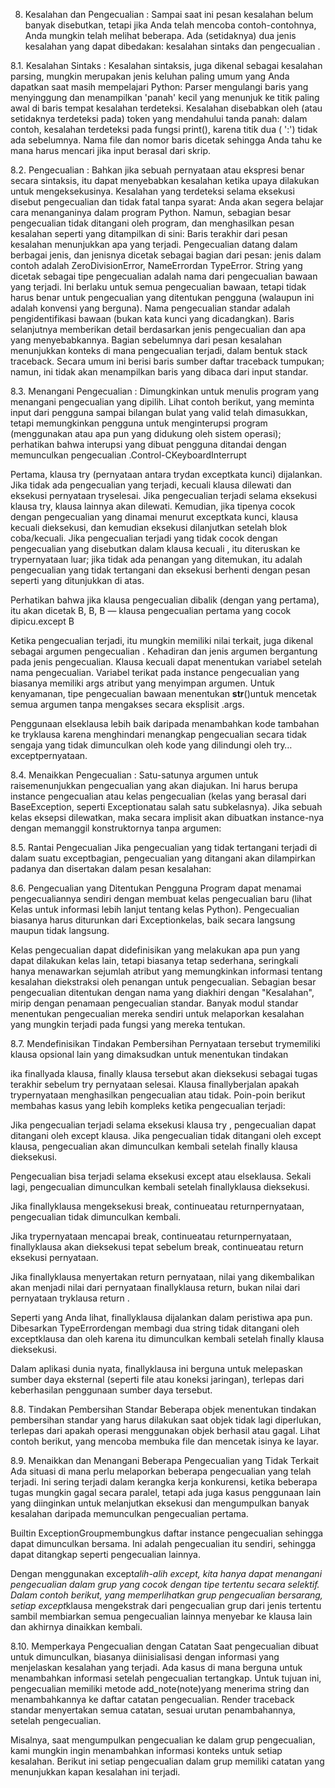 
8. Kesalahan dan Pengecualian : 
Sampai saat ini pesan kesalahan belum banyak disebutkan, tetapi jika Anda telah mencoba contoh-contohnya, Anda mungkin telah melihat beberapa. Ada (setidaknya) dua jenis kesalahan yang dapat dibedakan: kesalahan sintaks dan pengecualian .

8.1. Kesalahan Sintaks :
Kesalahan sintaksis, juga dikenal sebagai kesalahan parsing, mungkin merupakan jenis keluhan paling umum yang Anda dapatkan saat masih mempelajari Python:
Parser mengulangi baris yang menyinggung dan menampilkan 'panah' kecil yang menunjuk ke titik paling awal di baris tempat kesalahan terdeteksi. Kesalahan disebabkan oleh (atau setidaknya terdeteksi pada) token yang mendahului tanda panah: dalam contoh, kesalahan terdeteksi pada fungsi print(), karena titik dua ( ':') tidak ada sebelumnya. Nama file dan nomor baris dicetak sehingga Anda tahu ke mana harus mencari jika input berasal dari skrip.

8.2. Pengecualian : 
Bahkan jika sebuah pernyataan atau ekspresi benar secara sintaksis, itu dapat menyebabkan kesalahan ketika upaya dilakukan untuk mengeksekusinya. Kesalahan yang terdeteksi selama eksekusi disebut pengecualian dan tidak fatal tanpa syarat: Anda akan segera belajar cara menanganinya dalam program Python. Namun, sebagian besar pengecualian tidak ditangani oleh program, dan menghasilkan pesan kesalahan seperti yang ditampilkan di sini:
Baris terakhir dari pesan kesalahan menunjukkan apa yang terjadi. Pengecualian datang dalam berbagai jenis, dan jenisnya dicetak sebagai bagian dari pesan: jenis dalam contoh adalah ZeroDivisionError, NameErrordan TypeError. String yang dicetak sebagai tipe pengecualian adalah nama dari pengecualian bawaan yang terjadi. Ini berlaku untuk semua pengecualian bawaan, tetapi tidak harus benar untuk pengecualian yang ditentukan pengguna (walaupun ini adalah konvensi yang berguna). Nama pengecualian standar adalah pengidentifikasi bawaan (bukan kata kunci yang dicadangkan).
Baris selanjutnya memberikan detail berdasarkan jenis pengecualian dan apa yang menyebabkannya.
Bagian sebelumnya dari pesan kesalahan menunjukkan konteks di mana pengecualian terjadi, dalam bentuk stack traceback. Secara umum ini berisi baris sumber daftar traceback tumpukan; namun, ini tidak akan menampilkan baris yang dibaca dari input standar.

8.3. Menangani Pengecualian  :
Dimungkinkan untuk menulis program yang menangani pengecualian yang dipilih. Lihat contoh berikut, yang meminta input dari pengguna sampai bilangan bulat yang valid telah dimasukkan, tetapi memungkinkan pengguna untuk menginterupsi program (menggunakan atau apa pun yang didukung oleh sistem operasi); perhatikan bahwa interupsi yang dibuat pengguna ditandai dengan memunculkan pengecualian .Control-CKeyboardInterrupt

Pertama, klausa try (pernyataan antara trydan exceptkata kunci) dijalankan.
Jika tidak ada pengecualian yang terjadi, kecuali klausa dilewati dan eksekusi pernyataan tryselesai.
Jika pengecualian terjadi selama eksekusi klausa try, klausa lainnya akan dilewati. Kemudian, jika tipenya cocok dengan pengecualian yang dinamai menurut exceptkata kunci, klausa kecuali dieksekusi, dan kemudian eksekusi dilanjutkan setelah blok coba/kecuali.
Jika pengecualian terjadi yang tidak cocok dengan pengecualian yang disebutkan dalam klausa kecuali , itu diteruskan ke trypernyataan luar; jika tidak ada penangan yang ditemukan, itu adalah pengecualian yang tidak tertangani dan eksekusi berhenti dengan pesan seperti yang ditunjukkan di atas.

Perhatikan bahwa jika klausa pengecualian dibalik (dengan yang pertama), itu akan dicetak B, B, B — klausa pengecualian pertama yang cocok dipicu.except B

Ketika pengecualian terjadi, itu mungkin memiliki nilai terkait, juga dikenal sebagai argumen pengecualian . Kehadiran dan jenis argumen bergantung pada jenis pengecualian.
Klausa kecuali dapat menentukan variabel setelah nama pengecualian. Variabel terikat pada instance pengecualian yang biasanya memiliki args atribut yang menyimpan argumen. Untuk kenyamanan, tipe pengecualian bawaan menentukan __str__()untuk mencetak semua argumen tanpa mengakses secara eksplisit .args.

Penggunaan elseklausa lebih baik daripada menambahkan kode tambahan ke tryklausa karena menghindari menangkap pengecualian secara tidak sengaja yang tidak dimunculkan oleh kode yang dilindungi oleh try… exceptpernyataan.

8.4. Menaikkan Pengecualian  :
Satu-satunya argumen untuk raisemenunjukkan pengecualian yang akan diajukan. Ini harus berupa instance pengecualian atau kelas pengecualian (kelas yang berasal dari BaseException, seperti Exceptionatau salah satu subkelasnya). Jika sebuah kelas eksepsi dilewatkan, maka secara implisit akan dibuatkan instance-nya dengan memanggil konstruktornya tanpa argumen:

8.5. Rantai Pengecualian 
Jika pengecualian yang tidak tertangani terjadi di dalam suatu exceptbagian, pengecualian yang ditangani akan dilampirkan padanya dan disertakan dalam pesan kesalahan:

8.6. Pengecualian yang Ditentukan Pengguna 
Program dapat menamai pengecualiannya sendiri dengan membuat kelas pengecualian baru (lihat Kelas untuk informasi lebih lanjut tentang kelas Python). Pengecualian biasanya harus diturunkan dari Exceptionkelas, baik secara langsung maupun tidak langsung.

Kelas pengecualian dapat didefinisikan yang melakukan apa pun yang dapat dilakukan kelas lain, tetapi biasanya tetap sederhana, seringkali hanya menawarkan sejumlah atribut yang memungkinkan informasi tentang kesalahan diekstraksi oleh penangan untuk pengecualian.
Sebagian besar pengecualian ditentukan dengan nama yang diakhiri dengan "Kesalahan", mirip dengan penamaan pengecualian standar.
Banyak modul standar menentukan pengecualian mereka sendiri untuk melaporkan kesalahan yang mungkin terjadi pada fungsi yang mereka tentukan.

8.7. Mendefinisikan Tindakan Pembersihan 
Pernyataan tersebut trymemiliki klausa opsional lain yang dimaksudkan untuk menentukan tindakan

ika finallyada klausa, finally klausa tersebut akan dieksekusi sebagai tugas terakhir sebelum try pernyataan selesai. Klausa finallyberjalan apakah trypernyataan menghasilkan pengecualian atau tidak. Poin-poin berikut membahas kasus yang lebih kompleks ketika pengecualian terjadi:

Jika pengecualian terjadi selama eksekusi klausa try , pengecualian dapat ditangani oleh except klausa. Jika pengecualian tidak ditangani oleh except klausa, pengecualian akan dimunculkan kembali setelah finally klausa dieksekusi.

Pengecualian bisa terjadi selama eksekusi except atau elseklausa. Sekali lagi, pengecualian dimunculkan kembali setelah finallyklausa dieksekusi.

Jika finallyklausa mengeksekusi break, continueatau returnpernyataan, pengecualian tidak dimunculkan kembali.

Jika trypernyataan mencapai break, continueatau returnpernyataan, finallyklausa akan dieksekusi tepat sebelum break, continueatau return eksekusi pernyataan.

Jika finallyklausa menyertakan return pernyataan, nilai yang dikembalikan akan menjadi nilai dari pernyataan finallyklausa return, bukan nilai dari pernyataan tryklausa return .

Seperti yang Anda lihat, finallyklausa dijalankan dalam peristiwa apa pun. Dibesarkan TypeErrordengan membagi dua string tidak ditangani oleh exceptklausa dan oleh karena itu dimunculkan kembali setelah finally klausa dieksekusi.

Dalam aplikasi dunia nyata, finallyklausa ini berguna untuk melepaskan sumber daya eksternal (seperti file atau koneksi jaringan), terlepas dari keberhasilan penggunaan sumber daya tersebut.

8.8. Tindakan Pembersihan Standar 
Beberapa objek menentukan tindakan pembersihan standar yang harus dilakukan saat objek tidak lagi diperlukan, terlepas dari apakah operasi menggunakan objek berhasil atau gagal. Lihat contoh berikut, yang mencoba membuka file dan mencetak isinya ke layar.

8.9. Menaikkan dan Menangani Beberapa Pengecualian yang Tidak Terkait 
Ada situasi di mana perlu melaporkan beberapa pengecualian yang telah terjadi. Ini sering terjadi dalam kerangka kerja konkurensi, ketika beberapa tugas mungkin gagal secara paralel, tetapi ada juga kasus penggunaan lain yang diinginkan untuk melanjutkan eksekusi dan mengumpulkan banyak kesalahan daripada memunculkan pengecualian pertama.

Builtin ExceptionGroupmembungkus daftar instance pengecualian sehingga dapat dimunculkan bersama. Ini adalah pengecualian itu sendiri, sehingga dapat ditangkap seperti pengecualian lainnya.

Dengan menggunakan except*alih-alih except, kita hanya dapat menangani pengecualian dalam grup yang cocok dengan tipe tertentu secara selektif. Dalam contoh berikut, yang memperlihatkan grup pengecualian bersarang, setiap except*klausa mengekstrak dari pengecualian grup dari jenis tertentu sambil membiarkan semua pengecualian lainnya menyebar ke klausa lain dan akhirnya dinaikkan kembali.

8.10. Memperkaya Pengecualian dengan Catatan 
Saat pengecualian dibuat untuk dimunculkan, biasanya diinisialisasi dengan informasi yang menjelaskan kesalahan yang terjadi. Ada kasus di mana berguna untuk menambahkan informasi setelah pengecualian tertangkap. Untuk tujuan ini, pengecualian memiliki metode add_note(note)yang menerima string dan menambahkannya ke daftar catatan pengecualian. Render traceback standar menyertakan semua catatan, sesuai urutan penambahannya, setelah pengecualian.

Misalnya, saat mengumpulkan pengecualian ke dalam grup pengecualian, kami mungkin ingin menambahkan informasi konteks untuk setiap kesalahan. Berikut ini setiap pengecualian dalam grup memiliki catatan yang menunjukkan kapan kesalahan ini terjadi.



